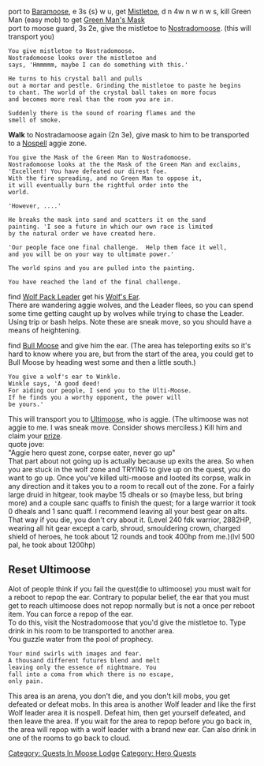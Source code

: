 port to [Baramoose](Baramoose "wikilink"), e 3s {s} w u, get
[Mistletoe](Mistletoe "wikilink"), d n 4w n w n w s, kill Green Man
(easy mob) to get [Green Man's Mask](Green_Man's_Mask "wikilink")  
port to moose guard, 3s 2e, give the mistletoe to
[Nostradomoose](Nostradomoose "wikilink"). (this will transport you)  

`You give mistletoe to Nostradomoose.`  
`Nostradomoose looks over the mistletoe and`  
`says, 'Hmmmmm, maybe I can do something with this.'`  
  
`He turns to his crystal ball and pulls`  
`out a mortar and pestle. Grinding the mistletoe to paste he begins`  
`to chant. The world of the crystal ball takes on more focus`  
`and becomes more real than the room you are in.`  
  
`Suddenly there is the sound of roaring flames and the`  
`smell of smoke.`

**Walk** to Nostradamoose again (2n 3e), give mask to him to be
transported to a [Nospell](Anti-Magic_Rooms "wikilink") aggie zone.  

`You give the Mask of the Green Man to Nostradomoose.`  
`Nostradomoose looks at the the Mask of the Green Man and exclaims,`  
`'Excellent! You have defeated our direst foe.`  
`With the fire spreading, and no Green Man to oppose it,`  
`it will eventually burn the rightful order into the`  
`world.`  
  
`'However, ....'`  
  
`He breaks the mask into sand and scatters it on the sand`  
`painting. 'I see a future in which our own race is limited`  
`by the natural order we have created here.`  
  
`'Our people face one final challenge.  Help them face it well,`  
`and you will be on your way to ultimate power.'`  
  
`The world spins and you are pulled into the painting.`  
  
`You have reached the land of the final challenge.`

find [Wolf Pack Leader](Wolf_Pack_Leader "wikilink") get his [Wolf's
Ear](Wolf's_Ear "wikilink").  
There are wandering aggie wolves, and the Leader flees, so you can spend
some time getting caught up by wolves while trying to chase the Leader.
Using trip or bash helps. Note these are sneak move, so you should have
a means of heightening.

find [Bull Moose](Bull_Moose "wikilink") and give him the ear. (The area
has teleporting exits so it's hard to know where you are, but from the
start of the area, you could get to Bull Moose by heading west some and
then a little south.)

`You give a wolf's ear to Winkle.`  
`Winkle says, 'A good deed!`  
`For aiding our people, I send you to the Ulti-Moose.`  
`If he finds you a worthy opponent, the power will`  
`be yours.'`

This will transport you to [Ultimoose](Ultimoose "wikilink"), who is
aggie. (The ultimoose was not aggie to me. I was sneak move. Consider
shows merciless.) Kill him and claim your
[prize](Ultimoose_Power "wikilink").  
quote jove:  
"Aggie hero quest zone, corpse eater, never go up"  
That part about not going up is actually because up exits the area. So
when you are stuck in the wolf zone and TRYING to give up on the quest,
you do want to go up. Once you've killed ulti-moose and looted its
corpse, walk in any direction and it takes you to a room to recall out
of the zone. For a fairly large druid in hitgear, took maybe 15 dheals
or so (maybe less, but bring more) and a couple sanc quaffs to finish
the quest; for a large warrior it took 0 dheals and 1 sanc quaff. I
recommend leaving all your best gear on alts. That way if you die, you
don't cry about it. (Level 240 fdk warrior, 2882HP, wearing all hit gear
except a carb, shroud, smouldering crown, charged shield of heroes, he
took about 12 rounds and took 400hp from me.)(lvl 500 pal, he took about
1200hp)  

## Reset Ultimoose

Alot of people think if you fail the quest(die to ultimoose) you must
wait for a reboot to repop the ear. Contrary to popular belief, the ear
that you must get to reach ultimoose does not repop normally but is not
a once per reboot item. You can force a repop of the ear.  
To do this, visit the Nostradomoose that you'd give the mistletoe to.
Type drink in his room to be transported to another area.  
You guzzle water from the pool of prophecy.

`Your mind swirls with images and fear.`  
`A thousand different futures blend and melt`  
`leaving only the essence of nightmare. You`  
`fall into a coma from which there is no escape,`  
`only pain.`

This area is an arena, you don't die, and you don't kill mobs, you get
defeated or defeat mobs. In this area is another Wolf leader and like
the first Wolf leader area it is nospell. Defeat him, then get yourself
defeated, and then leave the area. If you wait for the area to repop
before you go back in, the area will repop with a wolf leader with a
brand new ear. Can also drink in one of the rooms to go back to cloud.

[Category: Quests In Moose
Lodge](Category:_Quests_In_Moose_Lodge "wikilink") [Category: Hero
Quests](Category:_Hero_Quests "wikilink")
